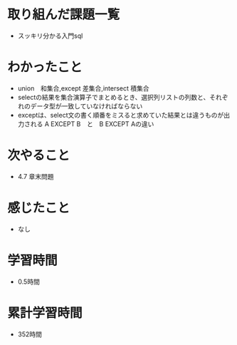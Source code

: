 # 取り組んだ課題一覧
- スッキリ分かる入門sql

# わかったこと
- union　和集合,except 差集合,intersect 積集合
- selectの結果を集合演算子でまとめるとき、選択列リストの列数と、それぞれのデータ型が一致していなければならない
- exceptは、select文の書く順番をミスると求めていた結果とは違うものが出力される A EXCEPT B　と　B EXCEPT Aの違い

# 次やること
- 4.7 章末問題

# 感じたこと
- なし

# 学習時間
- 0.5時間

# 累計学習時間
- 352時間
